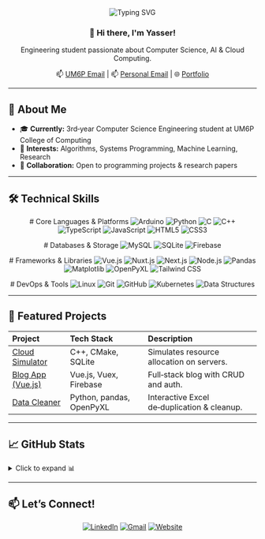 <div align="center">

  <!-- Typing SVG Header -->
  <img src="https://readme-typing-svg.herokuapp.com?font=JetBrains+Mono&size=40&duration=3000&color=33FF33&background=0D1117&center=true&vCenter=true&width=600&lines=Hey,+I'm+Yasser!;Welcome+to+my+GitHub;Explore+my+journey" alt="Typing SVG"/>

  <!-- Short Bio -->
  <h3>👋 Hi there, I'm Yasser!</h3>
  <p>Engineering student passionate about Computer Science, AI & Cloud Computing.</p>

  <!-- Quick Links -->
  <p>
    📫 <a href="mailto:Yasser.BAOUZIL@um6p.ma">UM6P Email</a> | 
    📫 <a href="mailto:baouzilyasser@gmail.com">Personal Email</a> | 
    🌐 <a href="https://xxxxxxxx15339.github.io/Berserker-Portfolio/">Portfolio</a>
  </p>
</div>

---

## 🏫 About Me
- 🎓 **Currently:** 3rd‑year Computer Science Engineering student at UM6P College of Computing  
- 🔎 **Interests:** Algorithms, Systems Programming, Machine Learning, Research  
- 🤝 **Collaboration:** Open to programming projects & research papers  

---

## 🛠️ Technical Skills

<p align="center">
   # Core Languages & Platforms 
  <img src="https://img.shields.io/badge/Arduino-00979D?style=flat-square&logo=arduino&logoColor=white" alt="Arduino" />
  <img src="https://img.shields.io/badge/Python-3776AB?style=flat-square&logo=python&logoColor=white" alt="Python" />
  <img src="https://img.shields.io/badge/C-005A9C?style=flat-square&logo=c&logoColor=white" alt="C" />
  <img src="https://img.shields.io/badge/C++-00599C?style=flat-square&logo=cplusplus&logoColor=white" alt="C++" />
  <img src="https://img.shields.io/badge/TypeScript-3178C6?style=flat-square&logo=typescript&logoColor=white" alt="TypeScript" />
  <img src="https://img.shields.io/badge/JavaScript-F7DF1E?style=flat-square&logo=javascript&logoColor=black" alt="JavaScript" />
  <img src="https://img.shields.io/badge/HTML5-E34F26?style=flat-square&logo=html5&logoColor=white" alt="HTML5" />
  <img src="https://img.shields.io/badge/CSS3-1572B6?style=flat-square&logo=css3&logoColor=white" alt="CSS3" />
</p>

<p align="center">
  # Databases & Storage 
  <img src="https://img.shields.io/badge/MySQL-4479A1?style=flat-square&logo=mysql&logoColor=white" alt="MySQL" />
  <img src="https://img.shields.io/badge/SQLite-07405E?style=flat-square&logo=sqlite&logoColor=white" alt="SQLite" />
  <img src="https://img.shields.io/badge/Firebase-FFCA28?style=flat-square&logo=firebase&logoColor=black" alt="Firebase" />
</p>

<p align="center">
  # Frameworks & Libraries 
  <img src="https://img.shields.io/badge/Vue.js-4FC08D?style=flat-square&logo=vue.js&logoColor=white" alt="Vue.js" />
  <img src="https://img.shields.io/badge/Nuxt.js-00DC82?style=flat-square&logo=nuxtdotjs&logoColor=white" alt="Nuxt.js" />
  <img src="https://img.shields.io/badge/Next.js-000000?style=flat-square&logo=next.js&logoColor=white" alt="Next.js" />
  <img src="https://img.shields.io/badge/Node.js-339933?style=flat-square&logo=node.js&logoColor=white" alt="Node.js" />
  <img src="https://img.shields.io/badge/Pandas-150458?style=flat-square&logo=pandas&logoColor=white" alt="Pandas" />
  <img src="https://img.shields.io/badge/Matplotlib-11557C?style=flat-square&logo=matplotlib&logoColor=white" alt="Matplotlib" />
  <img src="https://img.shields.io/badge/OpenPyXL-107C41?style=flat-square&logo=microsoft-excel&logoColor=white" alt="OpenPyXL" />
  <img src="https://img.shields.io/badge/Tailwind_CSS-06B6D4?style=flat-square&logo=tailwind-css&logoColor=white" alt="Tailwind CSS" />
</p>

<p align="center">
  # DevOps & Tools 
  <img src="https://img.shields.io/badge/Linux-FCC624?style=flat-square&logo=linux&logoColor=black" alt="Linux" />
  <img src="https://img.shields.io/badge/Git-F05032?style=flat-square&logo=git&logoColor=white" alt="Git" />
  <img src="https://img.shields.io/badge/GitHub-181717?style=flat-square&logo=github&logoColor=white" alt="GitHub" />
  <img src="https://img.shields.io/badge/Kubernetes-326CE5?style=flat-square&logo=kubernetes&logoColor=white" alt="Kubernetes" />
  <img src="https://img.shields.io/badge/Data%20Structures-00599C?style=flat-square" alt="Data Structures" />
</p>

---

## 🔭 Featured Projects
| Project                                          | Tech Stack                     | Description                                 |
|:-------------------------------------------------|:-------------------------------|:--------------------------------------------|
| [Cloud Simulator](https://github.com/…/cloud-sim) | C++, CMake, SQLite             | Simulates resource allocation on servers.   |
| [Blog App (Vue.js)](https://github.com/…/blog)   | Vue.js, Vuex, Firebase         | Full‑stack blog with CRUD and auth.         |
| [Data Cleaner](https://github.com/…/data-clean)  | Python, pandas, OpenPyXL       | Interactive Excel de‑duplication & cleanup. |

---

## 📈 GitHub Stats
<details>
  <summary>Click to expand 📊</summary>

  <p align="center">
    <img src="https://github-profile-summary-cards.vercel.app/api/cards/profile-details?username=xxxxxxxx15339&theme=github_dark" alt="Profile Details" /><br/>
    <img src="https://github-readme-streak-stats.herokuapp.com/?user=xxxxxxxx15339&theme=merko" alt="Streak Stats" /><br/>
    <img src="https://github-profile-summary-cards.vercel.app/api/cards/stats?username=xxxxxxxx15339&theme=github_dark" alt="Overall Stats" />
  </p>
</details>

---

## 📫 Let’s Connect!
<p align="center">
  <a href="https://www.linkedin.com/in/yasser-baouzil-354294343/"><img src="https://img.shields.io/badge/LinkedIn-0A66C2?style=flat-square&logo=linkedin&logoColor=white" alt="LinkedIn" /></a>
  <a href="mailto:baouzilyasser@gmail.com"><img src="https://img.shields.io/badge/Gmail-D14836?style=flat-square&logo=gmail&logoColor=white" alt="Gmail" /></a>
  <a href="https://xxxxxxxx15339.github.io/Berserker-Portfolio/"><img src="https://img.shields.io/badge/Website-10B981?style=flat-square&logo=about-dot-me&logoColor=white" alt="Website" /></a>
</p>
